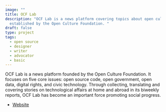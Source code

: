 ```yaml
---
image: ""
title: OCF Lab
description: "OCF Lab is a news platform covering topics about open culture,
  established by the Open Culture Foundation. "
draft: false
type: project
tags:
  - open source
  - designer
  - writer
  - advocator
  - basic
---
```

OCF Lab is a news platform founded by the Open Culture Foundation. It focuses on five core issues: open source code, open government, open data, digital rights, and civic technology. Through collecting, translating and covering stories on technological affairs at home and abroad in its biweekly reports, OCF Lab has become an important force promoting social progress.

- [Website](https://lab.ocf.tw/)
